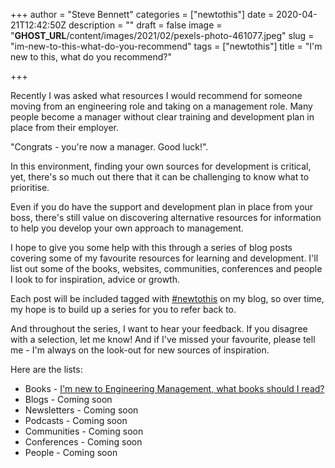 +++
author = "Steve Bennett"
categories = ["newtothis"]
date = 2020-04-21T12:42:50Z
description = ""
draft = false
image = "__GHOST_URL__/content/images/2021/02/pexels-photo-461077.jpeg"
slug = "im-new-to-this-what-do-you-recommend"
tags = ["newtothis"]
title = "I'm new to this, what do you recommend?"

+++


Recently I was asked what resources I would recommend for someone moving from an engineering role and taking on a management role. Many people become a manager without clear training and development plan in place from their employer.&nbsp;

"Congrats - you're now a manager. Good luck!".

In this environment, finding your own sources for development is critical, yet, there's so much out there that it can be challenging to know what to prioritise.&nbsp;

Even if you do have the support and development plan in place from your boss, there's still value on discovering alternative resources for information to help you develop your own approach to management.

I hope to give you some help with this through a series of blog posts covering some of my favourite resources for learning and development. I'll list out some of the books, websites, communities, conferences and people I look to for inspiration, advice or growth.&nbsp;

Each post will be included tagged with [#newtothis](__GHOST_URL__/tag/newtothis/) on my blog, so over time, my hope is to build up a series for you to refer back to.

And throughout the series, I want to hear your feedback. If you disagree with a selection, let me know! And if I've missed your favourite, please tell me - I'm always on the look-out for new sources of inspiration.

Here are the lists:

- Books - [I'm new to Engineering Management, what books should I read?](__GHOST_URL__/2020/04/22/im-new-to-engineering-management-what-books-should-i-read/)
- Blogs - Coming soon
- Newsletters - Coming soon
- Podcasts - Coming soon
- Communities - Coming soon
- Conferences - Coming soon
- People - Coming soon



